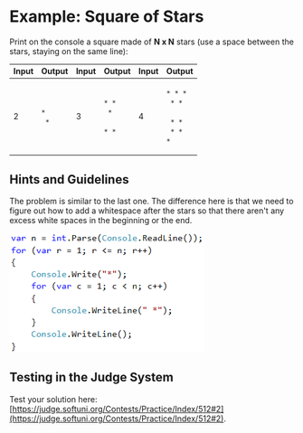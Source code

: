 # Example: Square of Stars

Print on the console a square made of **N x N** stars (use a space between the stars, staying on the same line):

| Input | Output                                      | Input | Output                                                                | Input | Output                                                                                              |
| ----- | ------------------------------------------- | ----- | --------------------------------------------------------------------- | ----- | --------------------------------------------------------------------------------------------------- |
| 2     | <p><code>* *</code><br><code>* *</code></p> | 3     | <p><code>* * *</code><br><code>* * *</code><br><code>* * *</code></p> | 4     | <p><code>* * * *</code><br><code>* * * *</code><br><code>* * * *</code><br><code>* * * *</code></p> |

## Hints and Guidelines

The problem is similar to the last one. The difference here is that we need to figure out how to add a whitespace after the stars so that there aren't any excess white spaces in the beginning or the end.

![](../../../assets/chapter-6-images/03.Square-01.png)

## Testing in the Judge System

Test your solution here: [https://judge.softuni.org/Contests/Practice/Index/512#2](https://judge.softuni.org/Contests/Practice/Index/512#2).
